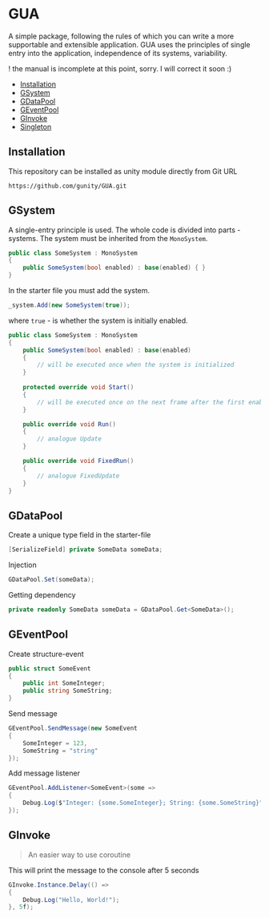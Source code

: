 # GUA
A simple package, following the rules of which you can write
a more supportable and extensible application. GUA uses the principles
of single entry into the application, independence of its systems, variability.

! the manual is incomplete at this point, sorry. I will correct it soon :)

* [Installation](#installation)
* [GSystem](#gsystem)
* [GDataPool](#gdatapool)
* [GEventPool](#geventpool)
* [GInvoke](#ginvoke)
* [Singleton](#singleton)

## Installation
This repository can be installed as unity module directly from Git URL
```
https://github.com/gunity/GUA.git
```

## GSystem
A single-entry principle is used.
The whole code is divided into parts - systems.
The system must be inherited from the `MonoSystem`.
```c#
public class SomeSystem : MonoSystem
{
    public SomeSystem(bool enabled) : base(enabled) { }
}
```
In the starter file you must add the system.
```c#
_system.Add(new SomeSystem(true));
```
where `true` - is whether the system is initially enabled.
```c#
public class SomeSystem : MonoSystem
{
    public SomeSystem(bool enabled) : base(enabled)
    {
        // will be executed once when the system is initialized
    }
    
    protected override void Start()
    {
        // will be executed once on the next frame after the first enabling of the system
    }

    public override void Run()
    {
        // analogue Update
    }

    public override void FixedRun()
    {
        // analogue FixedUpdate
    }
}
```
## GDataPool

Create a unique type field in the starter-file
```c#
[SerializeField] private SomeData someData;
```
Injection
```c#
GDataPool.Set(someData);
```
Getting dependency
```c#
private readonly SomeData someData = GDataPool.Get<SomeData>();
```

## GEventPool

Create structure-event
```c#
public struct SomeEvent
{
    public int SomeInteger;
    public string SomeString;
}
```
Send message
```c#
GEventPool.SendMessage(new SomeEvent
{
    SomeInteger = 123,
    SomeString = "string"
});
```
Add message listener
```c#
GEventPool.AddListener<SomeEvent>(some =>
{
    Debug.Log($"Integer: {some.SomeInteger}; String: {some.SomeString}");
});
```

## GInvoke
> An easier way to use coroutine
> 
This will print the message to the console after 5 seconds
```c#
GInvoke.Instance.Delay(() =>
{
    Debug.Log("Hello, World!");
}, 5f);
```